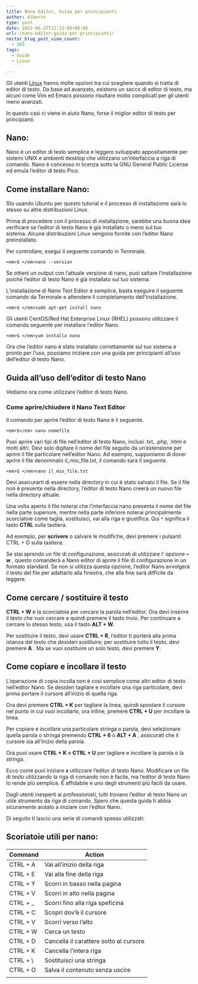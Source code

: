 ```yaml
---
title: Nano Editor, Guida per principianti
author: Alberto
type: post
date: 2022-06-27T13:15:00+00:00
url: /nano-editor-guida-per-principianti/
nectar_blog_post_view_count:
  - 165
tags:
  - Guide
  - Linux

---
```

Gli utenti [Linux][1] hanno molte opzioni tra cui scegliere quando si tratta di editor di testo. Da base ad avanzato, esistono un sacco di editor di testo, ma alcuni come Vim ed Emacs possono risultare molto complicati per gli utenti meno avanzati.

In questo casi ci viene in aiuto Nano, forse il miglior editor di testo per principianti.

## Nano:

Nano è un editor di testo semplice e leggero sviluppato appositamente per sistemi UNIX e ambienti desktop che utilizzano un’interfaccia a riga di comando. Nano è concesso in licenza sotto la GNU General Public License ed emula l’editor di testo Pico.

## Come installare Nano:

Sto usando Ubuntu per questo tutorial e il processo di installazione sarà lo stesso su altre distribuzioni Linux.

Prima di procedere con il processo di installazione, sarebbe una buona idea verificare se l’editor di testo Nano è già installato o meno sul tuo sistema. Alcune distribuzioni Linux vengono fornite con l’editor Nano preinstallato.

Per controllare, esegui il seguente comando in Terminale.

<pre class="wp-block-code"><code>&lt;em&gt;$ &lt;/em&gt;nano --version</code></pre>

Se ottieni un output con l’attuale versione di nano, puoi saltare l’installazione poiché l’editor di testo Nano è già installato sul tuo sistema.

L’installazione di Nano Text Editor è semplice, basta eseguire il seguente comando da Terminale e attendere il completamento dell’installazione.

<pre class="wp-block-code"><code>&lt;em&gt;$ &lt;/em&gt;sudo apt-get install nano</code></pre>

Gli utenti CentOS/Red Hat Enterprise Linux (RHEL) possono utilizzare il comando seguente per installare l’editor Nano.

<pre class="wp-block-code"><code>&lt;em&gt;$ &lt;/em&gt;yum installa nano</code></pre>

Ora che l’editor nano è stato installato correttamente sul tuo sistema e pronto per l’uso, possiamo iniziare con una guida per principianti all’uso dell’editor di testo Nano.

## Guida all’uso dell’editor di testo Nano

Vediamo ora come utilizzare l’editor di testo Nano.

### Come aprire/chiudere il Nano Text Editor

Il comando per aprire l’editor di testo Nano è il seguente.

<pre class="wp-block-code"><code>&lt;em&gt;$&lt;/em&gt; nano nomefile </code></pre>

Puoi aprire vari tipi di file nell’editor di testo Nano, inclusi .txt, .php, .html e molti altri. Devi solo digitare il nome del file seguito da un’estensione per aprire il file particolare nell’editor Nano. Ad esempio, supponiamo di dover aprire il file denominato il\_mio\_file.txt, il comando sarà il seguente.

<pre class="wp-block-code"><code>&lt;em&gt;$ &lt;/em&gt;nano il_mio_file.txt</code></pre>

Devi assicurarti di essere nella directory in cui è stato salvato il file. Se il file non è presente nella directory, l’editor di testo Nano creerà un nuovo file nella directory attuale.

Una volta aperto il file noterai che l’interfaccia nano presenta il nome del file nella parte superiore, mentre nella parte inferiore noterai principalmente scorciatoie come taglia, sostituisci, vai alla riga e giustifica. Qui ˄ significa il tasto **CTRL** sulla tastiera.

Ad esempio, per **scrivere** o salvare le modifiche, devi premere i pulsanti CTRL + O sulla tastiera.

Se stai aprendo un file di configurazione, assicurati di utilizzare l’ opzione **–w** , questo comanderà a Nano editor di aprire il file di configurazione in un formato standard. Se non si utilizza questa opzione, l’editor Nano avvolgerà il testo del file per adattarlo alla finestra, che alla fine sarà difficile da leggere.

## Come cercare / sostituire il testo

**CTRL + W** è la scorciatoia per cercare la parola nell’editor. Ora devi inserire il testo che vuoi cercare e quindi premere il tasto Invio. Per continuare a cercare lo stesso testo, usa il tasto **ALT + W.**

Per sostituire il testo, devi usare **CTRL + R**, l’editor ti porterà alla prima istanza del testo che desideri sostituire; per sostituire tutto il testo, devi premere **A** . Ma se vuoi sostituire un solo testo, devi premere **Y**.

## Come copiare e incollare il testo

L’operazione di copia incolla non è così semplice come altri editor di testo nell’editor Nano. Se desideri tagliare e incollare una riga particolare, devi prima portare il cursore all’inizio di quella riga.

Ora devi premere **CTRL + K** per tagliare la linea, quindi spostare il cursore nel punto in cui vuoi incollarlo, ora infine, premere **CTRL + U** per incollare la linea.

Per copiare e incollare una particolare stringa o parola, devi selezionare quella parola o stringa premendo **CTRL + 6** o **ALT + A** , assicurati che il cursore sia all’inizio della parola.

Ora puoi usare **CTRL + K** e **CTRL + U** per tagliare e incollare la parola o la stringa.

Ecco come puoi iniziare a utilizzare l’editor di testo Nano. Modificare un file di testo utilizzando la riga di comando non è facile, ma l’editor di testo Nano lo rende più semplice. È affidabile e uno degli strumenti più facili da usare.

Dagli utenti inesperti ai professionisti, tutti trovano l’editor di testo Nano un utile strumento da riga di comando. Spero che questa guida ti abbia sicuramente aiutato a iniziare con l’editor Nano.

Di seguito ti lascio una serie di comandi spesso utilizzati:

## Scoriatoie utili per nano:<figure class="wp-block-table">

| Command  | Action                                 |
| -------- | -------------------------------------- |
| CTRL + A | Vai all’inizio della riga        |
| CTRL + E | Vai alla fine della riga               |
| CTRL + Y | Scorri in basso nella pagina           |
| CTRL + V | Scorri in alto nella pagina            |
| CTRL + _ | Scorri fino alla riga speficina        |
| CTRL + C | Scopri dov’è il cursore          |
| CTRL + V | Scorri verso l’alto              |
| CTRL + W | Cerca un testo                         |
| CTRL + D | Cancella il carattere sotto al cursore |
| CTRL + K | Cancella l’intera riga           |
| CTRL + \ | Sostituisci una stringa                |
| CTRL + O | Salva il contenuto senza uscire        |
|          |                                        |</figure>

 [1]: /argomento/linux/
